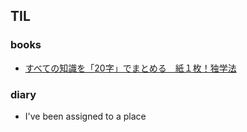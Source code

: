 ## TIL

### books

- [すべての知識を「20字」でまとめる　紙１枚！独学法](www.amazon.co.jp/dp/B07KQTNYJQ)

### diary

- I've been assigned to a place
